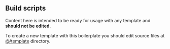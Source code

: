 ## Build scripts

Content here is intended to be ready for usage
with any template and **should not be edited**.

To create a new template with this boilerplate you should
edit source files at
[@/template](https://github.com/ecomclub/storefront-boilerplate/tree/master/template)
directory.
